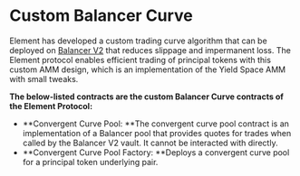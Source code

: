 # Custom Balancer Curve

Element has developed a custom trading curve algorithm that can be deployed on [Balancer V2](https://github.com/balancer-labs/balancer-v2-monorepo) that reduces slippage and impermanent loss. The Element protocol enables efficient trading of principal tokens with this custom AMM design, which is an implementation of the Yield Space AMM with small tweaks.&#x20;

**The below-listed contracts are the custom Balancer Curve contracts of the Element Protocol:‌**

* **Convergent Curve Pool: **The convergent curve pool contract is an implementation of a Balancer pool that provides quotes for trades when called by the Balancer V2 vault. It cannot be interacted with directly.
* **Convergent Curve Pool Factory: **Deploys a convergent curve pool for a principal token underlying pair.
